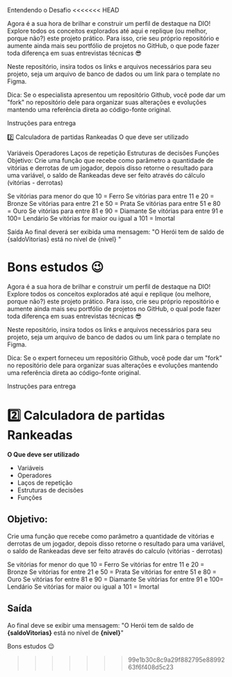 Entendendo o Desafio
<<<<<<< HEAD

Agora é a sua hora de brilhar e construir um perfil de destaque na DIO! Explore todos os conceitos explorados até aqui e replique (ou melhor, porque não?) este projeto prático. Para isso, crie seu próprio repositório e aumente ainda mais seu portfólio de projetos no GitHub, o que pode fazer toda diferença em suas entrevistas técnicas 😎

Neste repositório, insira todos os links e arquivos necessários para seu projeto, seja um arquivo de banco de dados ou um link para o template no Figma.

Dica: Se o especialista apresentou um repositório Github, você pode dar um "fork" no repositório dele para organizar suas alterações e evoluções mantendo uma referência direta ao código-fonte original.

Instruções para entrega

2️⃣ Calculadora de partidas Rankeadas
O que deve ser utilizado

Variáveis
Operadores
Laços de repetição
Estruturas de decisões
Funções
Objetivo:
Crie uma função que recebe como parâmetro a quantidade de vitórias e derrotas de um jogador, depois disso retorne o resultado para uma variável, o saldo de Rankeadas deve ser feito através do cálculo (vitórias - derrotas)

Se vitórias para menor do que 10 = Ferro Se vitórias para entre 11 e 20 = Bronze Se vitórias para entre 21 e 50 = Prata Se vitórias para entre 51 e 80 = Ouro Se vitórias para entre 81 e 90 = Diamante Se vitórias para entre 91 e 100= Lendário Se vitórias for maior ou igual a 101 = Imortal

Saída
Ao final deverá ser exibida uma mensagem: "O Herói tem de saldo de {saldoVitorias} está no nível de {nivel} "

Bons estudos 😉
=======
 
Agora é a sua hora de brilhar e construir um perfil de destaque na DIO! Explore todos os conceitos explorados até aqui e replique (ou melhore, porque não?) este projeto prático. Para isso, crie seu próprio repositório e aumente ainda mais seu portfólio de projetos no GitHub, o qual pode fazer toda diferença em suas entrevistas técnicas 😎
 
Neste repositório, insira todos os links e arquivos necessários para seu projeto, seja um arquivo de banco de dados ou um link para o template no Figma.
 
Dica: Se o expert forneceu um repositório Github, você pode dar um "fork" no repositório dele para organizar suas alterações e evoluções mantendo uma referência direta ao código-fonte original.
 
Instruções para entrega
 # 2️⃣ Calculadora de partidas Rankeadas
**O Que deve ser utilizado**

- Variáveis
- Operadores
- Laços de repetição
- Estruturas de decisões
- Funções

## Objetivo:

Crie uma função que recebe como parâmetro a quantidade de vitórias e derrotas de um jogador,
depois disso retorne o resultado para uma variável, o saldo de Rankeadas deve ser feito através do calculo (vitórias - derrotas)

Se vitórias for menor do que 10 = Ferro
Se vitórias for entre 11 e 20 = Bronze
Se vitórias for entre 21 e 50 = Prata
Se vitórias for entre 51 e 80 = Ouro
Se vitórias for entre 81 e 90 = Diamante
Se vitórias for entre 91 e 100= Lendário
Se vitórias for maior ou igual a 101 = Imortal

## Saída

Ao final deve se exibir uma mensagem:
"O Herói tem de saldo de **{saldoVitorias}** está no nível de **{nivel}**"
 

  
Bons estudos 😉
>>>>>>> 99e1b30c8c9a29f882795e8899263f6f408d5c23
